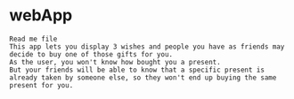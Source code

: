 # webApp
	Read me file
	This app lets you display 3 wishes and people you have as friends may decide to buy one of those gifts for you.
	As the user, you won't know how bought you a present.
	But your friends will be able to know that a specific present is already taken by someone else, so they won't end up buying the same present for you.
